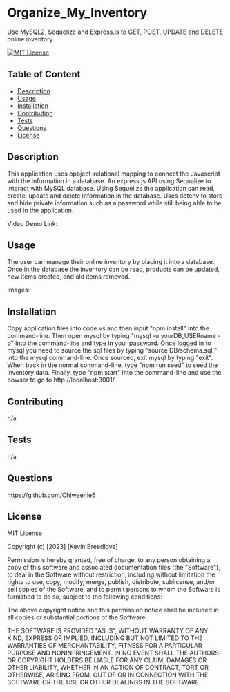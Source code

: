 # Organize_My_Inventory
Use MySQL2, Sequelize and Express.js to GET, POST, UPDATE and DELETE online inventory.

[![MIT License](https://img.shields.io/badge/License-MIT-blue)]((https://opensource.org/licenses/MIT))

## Table of Content
  - [Description](#Description)
  - [Usage](#Usage)
  - [Installation](#Installation)
  - [Contributing](#Contributing)
  - [Tests](#Tests)
  - [Questions](#Questions)
  - [License](#License)

## Description
  This application uses opbject-relational mapping to connect the Javascript with the information in a database. An express.js API using Sequalize to interact with MySQL database. Using Sequelize the application can read, create, update and delete information in the database. Uses dotenv to store and hide private information such as a password while still being able to be used in the application.
  
  Video Demo Link:  
  


## Usage
  The user can manage their online inventory by placing it into a database. Once in the database the inventory can be read, products can be updated, new items created, and old items removed.
  
  Images:  
   
 



## Installation
  Copy application files into code.vs and then input "npm install" into the command-line. Then open mysql by typing "mysql -u yourDB_USERname -p" into the command-line and type in your password. Once logged in to mysql you need to source the sql files by typing "source DB/schema.sql;" into the mysql command-line. Once sourced, exit mysql by typing "exit". When back in the normal command-line, type "npm run seed" to seed the inventory data. Finally, type "npm start" into the command-line and use the bowser to go to http://localhost:3001/.

## Contributing
  n/a

## Tests
  n/a

## Questions
  https://github.com/Chiweenie6  

## License
  MIT License

Copyright (c) [2023] [Kevin Breedlove]

Permission is hereby granted, free of charge, to any person obtaining a copy
of this software and associated documentation files (the "Software"), to deal
in the Software without restriction, including without limitation the rights
to use, copy, modify, merge, publish, distribute, sublicense, and/or sell
copies of the Software, and to permit persons to whom the Software is
furnished to do so, subject to the following conditions:

The above copyright notice and this permission notice shall be included in all
copies or substantial portions of the Software.

THE SOFTWARE IS PROVIDED "AS IS", WITHOUT WARRANTY OF ANY KIND, EXPRESS OR
IMPLIED, INCLUDING BUT NOT LIMITED TO THE WARRANTIES OF MERCHANTABILITY,
FITNESS FOR A PARTICULAR PURPOSE AND NONINFRINGEMENT. IN NO EVENT SHALL THE
AUTHORS OR COPYRIGHT HOLDERS BE LIABLE FOR ANY CLAIM, DAMAGES OR OTHER
LIABILITY, WHETHER IN AN ACTION OF CONTRACT, TORT OR OTHERWISE, ARISING FROM,
OUT OF OR IN CONNECTION WITH THE SOFTWARE OR THE USE OR OTHER DEALINGS IN THE
SOFTWARE.
